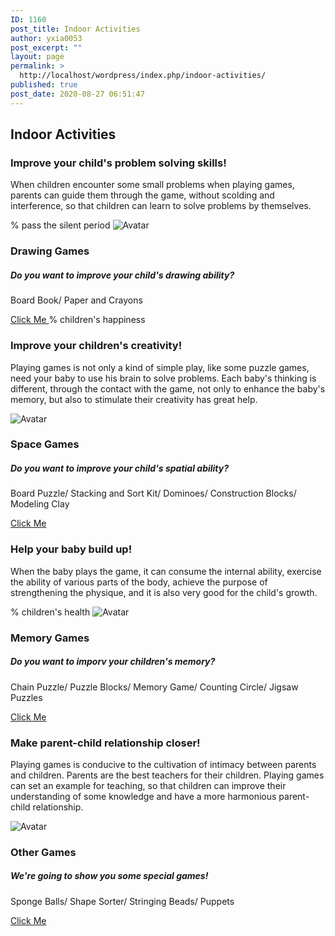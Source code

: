 ```yaml
---
ID: 1160
post_title: Indoor Activities
author: yxia0053
post_excerpt: ""
layout: page
permalink: >
  http://localhost/wordpress/index.php/indoor-activities/
published: true
post_date: 2020-08-27 06:51:47
---
```

<h2>Indoor Activities</h2>		
				<h3>
					Improve your child's problem solving skills!
				</h3>
								<p>When children encounter some small problems when playing games, parents can guide them through the game, without scolding and interference, so that children can learn to solve problems by themselves.</p>
				<i> </i>
			% pass the silent period  
							<img src="http://www.openupkids.cf/wp-content/uploads/2020/09/21d3cf51f3a19c21ca005602e9313951.jpg" alt="Avatar">
							<h3>Drawing Games</h3> 
							<h5>Do you want to improve your child&#039;s drawing ability?</h5> 
							<p>Board Book/
Paper and Crayons</p>
			<a href="http://www.openupkids.tk/?p=1204" role="button">
						Click Me
					</a>
				<i> </i>
			% children&#039;s happiness  
				<h3>
					Improve your children's creativity!
				</h3>
								<p>Playing games is not only a kind of simple play, like some puzzle games, need your baby to use his brain to solve problems. Each baby's thinking is different, through the contact with the game, not only to enhance the baby's memory, but also to stimulate their creativity has great help.</p>
							<img src="http://www.openupkids.cf/wp-content/uploads/2020/09/07712fe25ca84e77e0c93e3e5502adc8.jpg" alt="Avatar">
							<h3>Space Games</h3> 
							<h5>Do you want to improve your child&#039;s spatial ability?</h5> 
							<p>Board Puzzle/
Stacking and Sort Kit/
Dominoes/
Construction Blocks/
Modeling Clay</p>
			<a href="http://www.openupkids.tk/?p=1244(opens%20in%20a%20new%20tab)" role="button">
						Click Me
					</a>
				<h3>
					Help your baby build up!
				</h3>
								<p>When the baby plays the game, it can consume the internal ability, exercise the ability of various parts of the body, achieve the purpose of strengthening the physique, and it is also very good for the child's growth.</p>
				<i> </i>
			% children&#039;s health  
							<img src="http://www.openupkids.cf/wp-content/uploads/2020/09/8ca7495e77f2182cbc71cab6ace974fa.jpg" alt="Avatar">
							<h3>Memory Games</h3> 
							<h5>Do you want to imporv your children&#039;s memory?</h5> 
							<p>Chain Puzzle/
Puzzle Blocks/
Memory Game/
Counting Circle/
Jigsaw Puzzles</p>
			<a href="http://www.openupkids.tk/?p=1196" role="button">
						Click Me
					</a>
				<h3>
					Make parent-child relationship closer!
				</h3>
								<p>Playing games is conducive to the cultivation of intimacy between parents and children. Parents are the best teachers for their children. Playing games can set an example for teaching, so that children can improve their understanding of some knowledge and have a more harmonious parent-child relationship.</p>
							<img src="http://www.openupkids.cf/wp-content/uploads/2020/09/c348908e90d0924a898b988dab1830ac.jpg" alt="Avatar">
							<h3>Other Games</h3> 
							<h5>We&#039;re going to show you some special games!</h5> 
							<p>Sponge Balls/
Shape Sorter/
Stringing Beads/
Puppets</p>
			<a href="http://www.openupkids.tk/?p=1251" role="button">
						Click Me
					</a>